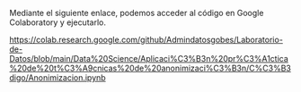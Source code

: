 Mediante el siguiente enlace, podemos acceder al código en Google Colaboratory y ejecutarlo.

https://colab.research.google.com/github/Admindatosgobes/Laboratorio-de-Datos/blob/main/Data%20Science/Aplicaci%C3%B3n%20pr%C3%A1ctica%20de%20t%C3%A9cnicas%20de%20anonimizaci%C3%B3n/C%C3%B3digo/Anonimizacion.ipynb
